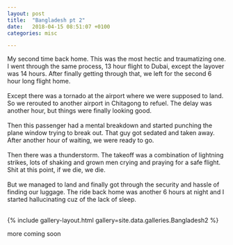 ```yaml
---
layout: post
title:  "Bangladesh pt 2"
date:   2018-04-15 08:51:07 +0100
categories: misc

---
```


My second time back home. This was the most hectic and traumatizing one. I went through the same process, 13 hour flight to Dubai, except the layover was 14 hours. After finally getting through that, we left for the second 6 hour long flight home. <br />
<br />
Except there was a tornado at the airport where we were supposed to land. So we rerouted to another airport in Chitagong to refuel. The delay was another hour, but things were finally looking good. <br />
<br />
Then this passenger had a mental breakdown and started punching the plane window trying to break out. That guy got sedated and taken away. After another hour of waiting, we were ready to go. <br />
<br />
Then there was a thunderstorm. The takeoff was a combination of lightning strikes, lots of shaking and grown men crying and praying for a safe flight. Shit at this point, if we die, we die. <br />
<br />
But we managed to land and finally got through the security and hassle of finding our luggage. The ride back home was another 6 hours at night and I started hallucinating cuz of the lack of sleep. <br />

<br />
{% include gallery-layout.html gallery=site.data.galleries.Bangladesh2 %}

more coming soon
